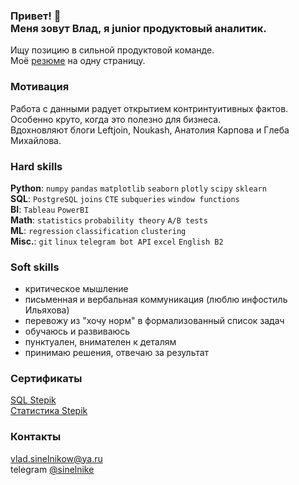 <h3> Привет! 👋<br >Меня зовут Влад, я junior продуктовый аналитик.</h3>  

Ищу позицию в сильной продуктовой команде.  
Моё [резюме](https://drive.google.com/file/d/15Aup0IhYeIwIQryuG08M1OaD-b8YvFI-/view?usp=sharing) на одну страницу.  

### Мотивация
Работа с данными радует открытием контринтуитивных фактов. Особенно круто, когда это полезно для бизнеса.  
Вдохновляют блоги Leftjoin, Noukash, Анатолия Карпова и Глеба Михайлова.  

### Hard skills
**Python**: `numpy` `pandas` `matplotlib` `seaborn` `plotly` `scipy` `sklearn`  
**SQL**: `PostgreSQL` `joins` `CTE` `subqueries` `window functions`  
**BI**: `Tableau` `PowerBI`  
**Math**: `statistics` `probability theory` `A/B tests`  
**ML**: `regression` `classification` `clustering`  
**Misc.**: `git` `linux` `telegram bot API` `excel` `English B2`

### Soft skills
- критическое мышление
- письменная и вербальная коммуникация (люблю инфостиль Ильяхова)
- перевожу из "хочу норм" в формализованный список задач
- обучаюсь и развиваюсь
- пунктуален, внимателен к деталям
- принимаю решения, отвечаю за результат

### Сертификаты
[SQL Stepik](https://stepik.org/cert/1599430)  
[Статистика Stepik](https://stepik.org/cert/1590398)  

### Контакты
vlad.sinelnikow@ya.ru  
telegram [@sinelnike](https://t.me/sinelnike)
